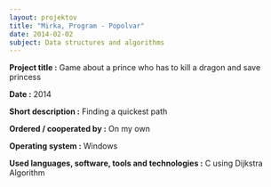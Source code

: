 ```yaml
---
layout: projektov
title: "Mirka, Program - Popolvar"
date: 2014-02-02
subject: Data structures and algorithms 
---
```


**Project title	:**	Game about a prince who has to kill a dragon and save princess

**Date	:**	2014

**Short description	:**	Finding a quickest path

**Ordered / cooperated by	:**	On my own

**Operating system	:**	Windows

**Used languages, software, tools and technologies	:**	C using Dijkstra Algorithm
